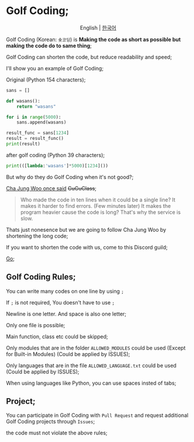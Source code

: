 # Golf Coding;

<p align="center">
    <span>English</span> |
    <a href="README.md">한국어</a>
</p>

Golf Coding (Korean: `숏코딩`) is **Making the code as short as possible but making the code do to same thing**;

Golf Coding can shorten the code, but reduce readability and speed;

I'll show you an example of Golf Coding;

Original (Python 154 characters);
```python
sans = []

def wasans():
    return "wasans"

for i in range(5000):
    sans.append(wasans)

result_func = sans[1234]
result = result_func()
print(result)
```

after golf coding (Python 39 characters);
```python
print(([lambda:'wasans']*5000)[1234]())
```

But why do they do Golf Coding when it's not good?;

[Cha Jung Woo once said](https://namu.wiki/w/GuguClass) ~~GuGuClass~~;

> Who made the code in ten lines when it could be a single line? It makes it harder to find errors. (Few minutes later) It makes the program heavier cause the code is long? That's why the service is slow.

Thats just nonesence but we are going to follow Cha Jung Woo by shortening the long code;

If you want to shorten the code with us, come to this Discord guild;

[Go](https://discord.gg/7dQTTcA);

## Golf Coding Rules;
You can write many codes on one line by using `;`

If `;` is not required, You doesn't have to use `;`

Newline is one letter. And space is also one letter;

Only one file is possible;

Main function, class etc could be skipped;

Only modules that are in the folder `ALLOWED_MODULES` could be used (Except for Built-in Modules) (Could be applied by ISSUES);

Only languages that are in the file `ALLOWED_LANGUAGE.txt` could be used (Could be applied by ISSUES);

When using languages like Python, you can use spaces insted of tabs;

## Project;
You can participate in Golf Coding with `Pull Request` and request additional Golf Coding projects through `Issues`;

the code must not violate the above rules;
